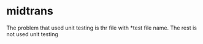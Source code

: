 # midtrans

The problem that used unit testing is thr file with *test file name. The rest is not used unit testing
